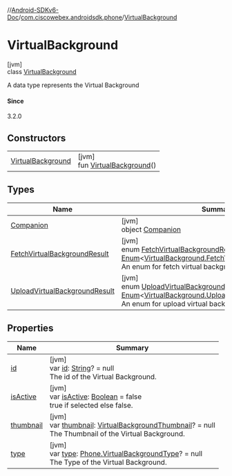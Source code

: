 //[Android-SDKv6-Doc](../../../index.md)/[com.ciscowebex.androidsdk.phone](../index.md)/[VirtualBackground](index.md)

# VirtualBackground

[jvm]\
class [VirtualBackground](index.md)

A data type represents the Virtual Background

#### Since

3.2.0

## Constructors

| | |
|---|---|
| [VirtualBackground](-virtual-background.md) | [jvm]<br>fun [VirtualBackground](-virtual-background.md)() |

## Types

| Name | Summary |
|---|---|
| [Companion](-companion/index.md) | [jvm]<br>object [Companion](-companion/index.md) |
| [FetchVirtualBackgroundResult](-fetch-virtual-background-result/index.md) | [jvm]<br>enum [FetchVirtualBackgroundResult](-fetch-virtual-background-result/index.md) : [Enum](https://kotlinlang.org/api/latest/jvm/stdlib/kotlin/-enum/index.html)&lt;[VirtualBackground.FetchVirtualBackgroundResult](-fetch-virtual-background-result/index.md)&gt; <br>An enum for fetch virtual background result |
| [UploadVirtualBackgroundResult](-upload-virtual-background-result/index.md) | [jvm]<br>enum [UploadVirtualBackgroundResult](-upload-virtual-background-result/index.md) : [Enum](https://kotlinlang.org/api/latest/jvm/stdlib/kotlin/-enum/index.html)&lt;[VirtualBackground.UploadVirtualBackgroundResult](-upload-virtual-background-result/index.md)&gt; <br>An enum for upload virtual background result |

## Properties

| Name | Summary |
|---|---|
| [id](id.md) | [jvm]<br>var [id](id.md): [String](https://kotlinlang.org/api/latest/jvm/stdlib/kotlin/-string/index.html)? = null<br>The id of the Virtual Background. |
| [isActive](is-active.md) | [jvm]<br>var [isActive](is-active.md): [Boolean](https://kotlinlang.org/api/latest/jvm/stdlib/kotlin/-boolean/index.html) = false<br>true if selected else false. |
| [thumbnail](thumbnail.md) | [jvm]<br>var [thumbnail](thumbnail.md): [VirtualBackgroundThumbnail](../-virtual-background-thumbnail/index.md)? = null<br>The Thumbnail of the Virtual Background. |
| [type](type.md) | [jvm]<br>var [type](type.md): [Phone.VirtualBackgroundType](../-phone/-virtual-background-type/index.md)? = null<br>The Type of the Virtual Background. |
